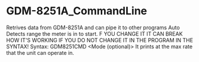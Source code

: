 # GDM-8251A_CommandLine
Retrives data from GDM-8251A and can pipe it to other programs
Auto Detects range the meter is in to start. F YOU CHANGE IT IT CAN BREAK HOW IT'S WORKING IF YOU DO NOT CHANGE IT IN THE PROGRAM IN THE SYNTAX!
Syntax: GDM8251CMD <COM Port> <Mode (optional)>
It prints at the max rate that the unit can operate in.
